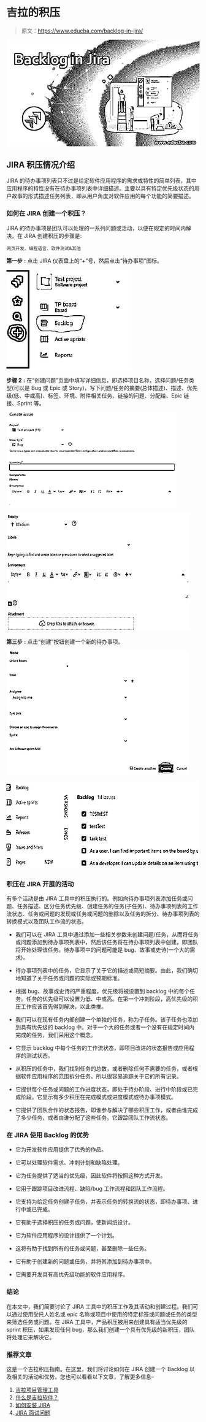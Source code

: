 # 吉拉的积压

> 原文：<https://www.educba.com/backlog-in-jira/>

![Backlog in Jira](img/31bac4e88f980563d22fc1fefcc2a080.png)



## JIRA 积压情况介绍

JIRA 的待办事项列表只不过是给定软件应用程序的需求或特性的简单列表，其中应用程序的特性没有在待办事项列表中详细描述。主要以具有特定优先级状态的用户故事的形式描述任务列表，即从用户角度对软件应用的每个功能的简要描述。

### 如何在 JIRA 创建一个积压？

JIRA 的待办事项是团队可以处理的一系列问题或活动，以便在规定的时间内解决。在 JIRA 创建积压的步骤是:

<small>网页开发、编程语言、软件测试&其他</small>

**第一步** **:** 点击 JIRA 仪表盘上的“+”号，然后点击“待办事项”图标。

![Backlog in Jira step 1](img/d35db8014ca49df43682be69fe660cc2.png)



**步骤 2** **:** 在“创建问题”页面中填写详细信息，即选择项目名称，选择问题/任务类型(可以是 Bug 或 Epic 或 Story)，写下问题/任务的摘要(总体描述)、描述、优先级(低、中或高)、标签、环境、附件相关任务、链接的问题、分配给、Epic 链接、Sprint 等。

![Backlog in Jira step 2](img/56b30fd306ed64bc8f98bbfbc6aea1cf.png)



![Backlog in Jira step 2.2](img/d341b944a1052699a6ce5d2e3f9c4184.png)



**第三步** **:** 点击“创建”按钮创建一个新的待办事项。

![step 3](img/d5f00381b8887e9067df38ee07265e70.png)



![step 3.2](img/a65e5cf02c7c44c801c3018c9188c007.png)



### 积压在 JIRA 开展的活动

有多个活动是由 JIRA 工具中的积压执行的。例如向待办事项列表添加任务或问题、任务描述、区分任务优先级、创建任务的任务(子任务)、待办事项列表的工作流状态、任务或问题的发现或任务或问题的删除以及任务的拆分、待办事项列表的转换模式以及团队工作流的状态。

*   我们可以在 JIRA 工具中通过添加一些相关参数来创建问题/任务，从而将任务或问题添加到待办事项列表中，然后该任务将在待办事项列表中创建，即团队将开始处理该任务。待办事项中的问题可能是 bug、故事或史诗(一个大的需求)。
*   待办事项列表中的任务，它显示了关于它的描述或简短摘要。由此，我们确切地知道了关于任务或问题的实际或预期标准。
*   根据 bug、故事或史诗的严重程度，优先级将被设置到 backlog 中的每个任务。任务的优先级可以设置为低、中或高。在第一个冲刺阶段，高优先级的积压工作应该首先得到解决，以此类推。
*   我们可以在现有任务内部创建一个单独的任务，称为子任务。该子任务也添加到具有优先级的 backlog 中。对于一个大的任务或者一个没有在规定时间内完成的任务，我们采用这个概念。

*   它显示 backlog 中每个任务的工作流状态，即项目改进的状态报告或应用程序的测试状态。
*   从积压的任务中，我们找到任务的总数，或者删除任何不需要的任务，或者根据软件应用程序的范围拆分任务。所以很容易追踪关于它的所有记录。
*   它提供每个任务或问题的工作进度状态，即处于待办阶段、进行中阶段或已完成阶段。它显示有多少积压在完成模式或进度模式或待办事项模式。
*   它提供了团队合作的状态报告，即谁参与解决了哪些积压工作，或者由谁完成了多少任务，或者由谁分配了这些任务。它跟踪团队工作流状态。

### 在 JIRA 使用 Backlog 的优势

*   它为开发软件应用提供了优秀的作品。
*   它可以处理软件需求、冲刺计划和缺陷处理。
*   它为任务提供了适当的优先级，因此软件将按照这种方式开发。
*   它用于跟踪项目改进流程、缺陷/bug 工作流程和团队工作流程。
*   它支持为给定任务创建子任务，并表示任务的转换流的状态，即待办事项、进行中或已完成。

*   它有助于选择积压的任务或问题，使新闻纸设计。
*   它为软件应用程序的设计提供了一个计划。
*   这将有助于找到所有的任务或问题，甚至删除一些任务。
*   它有助于创建新的问题或任务，并将其添加到待办事项中。
*   它需要开发具有高优先级功能的软件应用程序。

### 结论

在本文中，我们简要讨论了 JIRA 工具中的积压工作及其活动和创建过程。我们可以通过使用受托人姓名或 epic 名称或项目中使用的特定标签或问题或任务的类型来筛选任务或问题。在 JIRA 工具中，产品积压被用来创建具有适当优先级的 sprint 积压，如果发现任何 bug，那么我们创建一个具有优先级的新积压，团队将处理它来解决它。

### 推荐文章

这是一个吉拉积压指南。在这里，我们将讨论如何在 JIRA 创建一个 Backlog 以及相关的活动和优势。您也可以看看以下文章，了解更多信息–

1.  [吉拉项目管理工具](https://www.educba.com/jira-project-management-tool/)
2.  [什么是吉拉软件？](https://www.educba.com/what-is-jira-software/)
3.  [如何安装 JIRA](https://www.educba.com/install-jira/)
4.  [JIRA 面试问题](https://www.educba.com/jira-interview-questions/)





